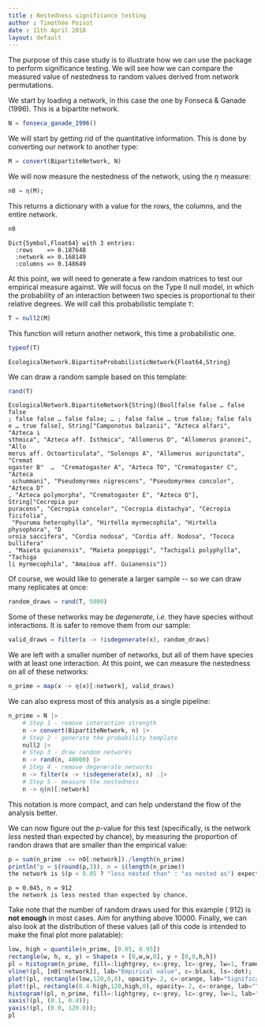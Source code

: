 ```yaml
---
title : Nestedness significance testing
author : Timothée Poisot
date : 11th April 2018
layout: default
---
```





The purpose of this case study is to illustrate how we can use the package to
perform significance testing. We will see how we can compare the measured value
of nestedness to random values derived from network permutations.

We start by loading a network, in this case the one by Fonseca & Ganade (1996).
This is a bipartite network.

````julia
N = fonseca_ganade_1996()
````





We will start by getting rid of the quantitative information. This is done by
converting our network to another type:

````julia
M = convert(BipartiteNetwork, N)
````





We will now measure the nestedness of the network, using the $\eta$ measure:

````julia
n0 = η(M);
````





This returns a dictionary with a value for the rows, the columns, and the entire
network.

````julia
n0
````


````
Dict{Symbol,Float64} with 3 entries:
  :rows    => 0.187648
  :network => 0.168149
  :columns => 0.148649
````





At this point, we will need to generate a few random matrices to test our
empirical measure against. We will focus on the Type II null model, in which the
probability of an interaction between two species is proportional to their
relative degrees. We will call this probabilistic template `T`:

````julia
T = null2(M)
````





This function will return another network, this time a probabilistic one.

````julia
typeof(T)
````


````
EcologicalNetwork.BipartiteProbabilisticNetwork{Float64,String}
````





We can draw a random sample based on this template:

````julia
rand(T)
````


````
EcologicalNetwork.BipartiteNetwork{String}(Bool[false false … false false
; false false … false false; … ; false false … true false; false fals
e … true false], String["Camponotus balzanii", "Azteca alfari", "Azteca i
sthmica", "Azteca aff. Isthmica", "Allomerus D", "Allomerus prancei", "Allo
merus aff. Octoarticulata", "Solenops A", "Allomerus auripunctata", "Cremat
ogaster B"  …  "Crematogaster A", "Azteca TO", "Crematogaster C", "Azteca
 schummani", "Pseudomyrmex nigrescens", "Pseudomyrmex concolor", "Azteca D"
, "Azteca polymorpha", "Crematogaster E", "Azteca Q"], String["Cecropia pur
puracens", "Cecropia concolor", "Cecropia distachya", "Cecropia ficifolia",
 "Pouruma heterophylla", "Hirtella myrmecophila", "Hirtella physophora", "D
uroia saccifera", "Cordia nodosa", "Cordia aff. Nodosa", "Tococa bullifera"
, "Maieta guianensis", "Maieta poeppiggi", "Tachigali polyphylla", "Tachiga
li myrmecophila", "Amaioua aff. Guianensis"])
````





Of course, we would like to generate a larger sample -- so we can draw many
replicates at once:

````julia
random_draws = rand(T, 5000)
````





Some of these networks may be *degenerate*, *i.e.* they have species without
interactions. It is safer to remove them from our sample:

````julia
valid_draws = filter(x -> !isdegenerate(x), random_draws)
````





We are left with a smaller number of networks, but all of them have species
with at least one interaction. At this point, we can measure the nestedness
on all of these networks:

````julia
n_prime = map(x -> η(x)[:network], valid_draws)
````





We can also express most of this analysis as a single pipeline:

````julia
n_prime = N |>
    # Step 1 - remove interaction strength
    n -> convert(BipartiteNetwork, n) |>
    # Step 2 - generate the probability template
    null2 |>
    # Step 3 - draw random networks
    n -> rand(n, 40000) |>
    # Step 4 - remove degenerate networks
    n -> filter(x -> !isdegenerate(x), n) .|>
    # Step 5 - measure the nestedness
    n -> η(n)[:network]
````





This notation is more compact, and can help understand the flow of the analysis
better.

We can now figure out the *p*-value for this test (specifically, is the network
*less* nested than expected by chance), by measuring the proportion of randon
draws that are smaller than the empirical value:

````julia
p = sum(n_prime .<= n0[:network])./length(n_prime)
println("p ≈ $(round(p,3)), n = $(length(n_prime))
the network is $(p < 0.05 ? "less nested than" : "as nested as") expected by chance.")
````


````
p ≈ 0.045, n = 912
the network is less nested than expected by chance.
````





Take note that the number of random draws used for this example (
912) is **not enough** in most cases. Aim for anything above 10000.
Finally, we can also look at the distribution of these values (all of this code
is intended to make the final plot more palatable):

````julia
low, high = quantile(n_prime, [0.05, 0.95])
rectangle(w, h, x, y) = Shape(x + [0,w,w,0], y + [0,0,h,h])
pl = histogram(n_prime, fill=:lightgrey, c=:grey, lc=:grey, lw=1, framestyle=:zerolines, lab="Random draws", size=(900,300));
vline!(pl, [n0[:network]], lab="Empirical value", c=:black, ls=:dot);
plot!(pl, rectangle(low,120,0,0), opacity=.2, c=:orange, lab="Significance threshold", lw=0, lc=:orange);
plot!(pl, rectangle(0.4-high,120,high,0), opacity=.2, c=:orange, lab="", lw=0);
histogram!(pl, n_prime, fill=:lightgrey, c=:grey, lc=:grey, lw=1, lab="");
xaxis!(pl, (0.1, 0.4));
yaxis!(pl, (0.0, 120.0));
pl
````



<div id="26597181-8f8b-4e5a-ac28-ba056eeceecd" style="width:900px;height:300px;"></div>
<script>
PLOT = document.getElementById('26597181-8f8b-4e5a-ac28-ba056eeceecd');
Plotly.plot(PLOT, [{"xaxis":"x1","fill":"tozeroy","yaxis":"y1","x":[0.12,0.12,0.13,0.13,0.12,0.12],"showlegend":true,"mode":"lines","fillcolor":"rgba(211, 211, 211, 1.000)","name":"Random draws","line":{"color":"rgba(128, 128, 128, 1.000)","dash":"solid","width":1},"y":[1.0,0.0,0.0,1.0,1.0,1.0],"type":"scatter"},{"xaxis":"x1","fill":"tozeroy","yaxis":"y1","x":[0.13,0.13,0.14,0.14,0.13,0.13],"showlegend":false,"mode":"lines","fillcolor":"rgba(211, 211, 211, 1.000)","name":"Random draws","line":{"color":"rgba(128, 128, 128, 1.000)","dash":"solid","width":1},"y":[1.0,0.0,0.0,1.0,1.0,1.0],"type":"scatter"},{"xaxis":"x1","fill":"tozeroy","yaxis":"y1","x":[0.14,0.14,0.15000000000000002,0.15000000000000002,0.14,0.14],"showlegend":false,"mode":"lines","fillcolor":"rgba(211, 211, 211, 1.000)","name":"Random draws","line":{"color":"rgba(128, 128, 128, 1.000)","dash":"solid","width":1},"y":[3.0,0.0,0.0,3.0,3.0,3.0],"type":"scatter"},{"xaxis":"x1","fill":"tozeroy","yaxis":"y1","x":[0.15,0.15,0.16,0.16,0.15,0.15],"showlegend":false,"mode":"lines","fillcolor":"rgba(211, 211, 211, 1.000)","name":"Random draws","line":{"color":"rgba(128, 128, 128, 1.000)","dash":"solid","width":1},"y":[16.0,0.0,0.0,16.0,16.0,16.0],"type":"scatter"},{"xaxis":"x1","fill":"tozeroy","yaxis":"y1","x":[0.16,0.16,0.17,0.17,0.16,0.16],"showlegend":false,"mode":"lines","fillcolor":"rgba(211, 211, 211, 1.000)","name":"Random draws","line":{"color":"rgba(128, 128, 128, 1.000)","dash":"solid","width":1},"y":[27.0,0.0,0.0,27.0,27.0,27.0],"type":"scatter"},{"xaxis":"x1","fill":"tozeroy","yaxis":"y1","x":[0.16999999999999998,0.16999999999999998,0.18,0.18,0.16999999999999998,0.16999999999999998],"showlegend":false,"mode":"lines","fillcolor":"rgba(211, 211, 211, 1.000)","name":"Random draws","line":{"color":"rgba(128, 128, 128, 1.000)","dash":"solid","width":1},"y":[52.0,0.0,0.0,52.0,52.0,52.0],"type":"scatter"},{"xaxis":"x1","fill":"tozeroy","yaxis":"y1","x":[0.18,0.18,0.19,0.19,0.18,0.18],"showlegend":false,"mode":"lines","fillcolor":"rgba(211, 211, 211, 1.000)","name":"Random draws","line":{"color":"rgba(128, 128, 128, 1.000)","dash":"solid","width":1},"y":[62.0,0.0,0.0,62.0,62.0,62.0],"type":"scatter"},{"xaxis":"x1","fill":"tozeroy","yaxis":"y1","x":[0.19,0.19,0.2,0.2,0.19,0.19],"showlegend":false,"mode":"lines","fillcolor":"rgba(211, 211, 211, 1.000)","name":"Random draws","line":{"color":"rgba(128, 128, 128, 1.000)","dash":"solid","width":1},"y":[69.0,0.0,0.0,69.0,69.0,69.0],"type":"scatter"},{"xaxis":"x1","fill":"tozeroy","yaxis":"y1","x":[0.2,0.2,0.21000000000000002,0.21000000000000002,0.2,0.2],"showlegend":false,"mode":"lines","fillcolor":"rgba(211, 211, 211, 1.000)","name":"Random draws","line":{"color":"rgba(128, 128, 128, 1.000)","dash":"solid","width":1},"y":[102.0,0.0,0.0,102.0,102.0,102.0],"type":"scatter"},{"xaxis":"x1","fill":"tozeroy","yaxis":"y1","x":[0.21,0.21,0.22,0.22,0.21,0.21],"showlegend":false,"mode":"lines","fillcolor":"rgba(211, 211, 211, 1.000)","name":"Random draws","line":{"color":"rgba(128, 128, 128, 1.000)","dash":"solid","width":1},"y":[100.0,0.0,0.0,100.0,100.0,100.0],"type":"scatter"},{"xaxis":"x1","fill":"tozeroy","yaxis":"y1","x":[0.22,0.22,0.23,0.23,0.22,0.22],"showlegend":false,"mode":"lines","fillcolor":"rgba(211, 211, 211, 1.000)","name":"Random draws","line":{"color":"rgba(128, 128, 128, 1.000)","dash":"solid","width":1},"y":[113.0,0.0,0.0,113.0,113.0,113.0],"type":"scatter"},{"xaxis":"x1","fill":"tozeroy","yaxis":"y1","x":[0.22999999999999998,0.22999999999999998,0.24,0.24,0.22999999999999998,0.22999999999999998],"showlegend":false,"mode":"lines","fillcolor":"rgba(211, 211, 211, 1.000)","name":"Random draws","line":{"color":"rgba(128, 128, 128, 1.000)","dash":"solid","width":1},"y":[88.0,0.0,0.0,88.0,88.0,88.0],"type":"scatter"},{"xaxis":"x1","fill":"tozeroy","yaxis":"y1","x":[0.24,0.24,0.25,0.25,0.24,0.24],"showlegend":false,"mode":"lines","fillcolor":"rgba(211, 211, 211, 1.000)","name":"Random draws","line":{"color":"rgba(128, 128, 128, 1.000)","dash":"solid","width":1},"y":[73.0,0.0,0.0,73.0,73.0,73.0],"type":"scatter"},{"xaxis":"x1","fill":"tozeroy","yaxis":"y1","x":[0.25,0.25,0.26,0.26,0.25,0.25],"showlegend":false,"mode":"lines","fillcolor":"rgba(211, 211, 211, 1.000)","name":"Random draws","line":{"color":"rgba(128, 128, 128, 1.000)","dash":"solid","width":1},"y":[64.0,0.0,0.0,64.0,64.0,64.0],"type":"scatter"},{"xaxis":"x1","fill":"tozeroy","yaxis":"y1","x":[0.26,0.26,0.27,0.27,0.26,0.26],"showlegend":false,"mode":"lines","fillcolor":"rgba(211, 211, 211, 1.000)","name":"Random draws","line":{"color":"rgba(128, 128, 128, 1.000)","dash":"solid","width":1},"y":[59.0,0.0,0.0,59.0,59.0,59.0],"type":"scatter"},{"xaxis":"x1","fill":"tozeroy","yaxis":"y1","x":[0.27,0.27,0.28,0.28,0.27,0.27],"showlegend":false,"mode":"lines","fillcolor":"rgba(211, 211, 211, 1.000)","name":"Random draws","line":{"color":"rgba(128, 128, 128, 1.000)","dash":"solid","width":1},"y":[32.0,0.0,0.0,32.0,32.0,32.0],"type":"scatter"},{"xaxis":"x1","fill":"tozeroy","yaxis":"y1","x":[0.28,0.28,0.29000000000000004,0.29000000000000004,0.28,0.28],"showlegend":false,"mode":"lines","fillcolor":"rgba(211, 211, 211, 1.000)","name":"Random draws","line":{"color":"rgba(128, 128, 128, 1.000)","dash":"solid","width":1},"y":[23.0,0.0,0.0,23.0,23.0,23.0],"type":"scatter"},{"xaxis":"x1","fill":"tozeroy","yaxis":"y1","x":[0.29,0.29,0.3,0.3,0.29,0.29],"showlegend":false,"mode":"lines","fillcolor":"rgba(211, 211, 211, 1.000)","name":"Random draws","line":{"color":"rgba(128, 128, 128, 1.000)","dash":"solid","width":1},"y":[12.0,0.0,0.0,12.0,12.0,12.0],"type":"scatter"},{"xaxis":"x1","fill":"tozeroy","yaxis":"y1","x":[0.3,0.3,0.31,0.31,0.3,0.3],"showlegend":false,"mode":"lines","fillcolor":"rgba(211, 211, 211, 1.000)","name":"Random draws","line":{"color":"rgba(128, 128, 128, 1.000)","dash":"solid","width":1},"y":[7.0,0.0,0.0,7.0,7.0,7.0],"type":"scatter"},{"xaxis":"x1","fill":"tozeroy","yaxis":"y1","x":[0.31,0.31,0.32,0.32,0.31,0.31],"showlegend":false,"mode":"lines","fillcolor":"rgba(211, 211, 211, 1.000)","name":"Random draws","line":{"color":"rgba(128, 128, 128, 1.000)","dash":"solid","width":1},"y":[4.0,0.0,0.0,4.0,4.0,4.0],"type":"scatter"},{"xaxis":"x1","fill":"tozeroy","yaxis":"y1","x":[0.32,0.32,0.33,0.33,0.32,0.32],"showlegend":false,"mode":"lines","fillcolor":"rgba(211, 211, 211, 1.000)","name":"Random draws","line":{"color":"rgba(128, 128, 128, 1.000)","dash":"solid","width":1},"y":[2.0,0.0,0.0,2.0,2.0,2.0],"type":"scatter"},{"xaxis":"x1","fill":"tozeroy","yaxis":"y1","x":[0.33,0.33,0.34,0.34,0.33,0.33],"showlegend":false,"mode":"lines","fillcolor":"rgba(211, 211, 211, 1.000)","name":"Random draws","line":{"color":"rgba(128, 128, 128, 1.000)","dash":"solid","width":1},"y":[2.0,0.0,0.0,2.0,2.0,2.0],"type":"scatter"},{"showlegend":true,"mode":"lines","xaxis":"x1","colorbar":{"title":""},"line":{"color":"rgba(0, 0, 0, 1.000)","shape":"linear","dash":"dot","width":1},"y":[-12000.0,12120.0],"type":"scatter","name":"Empirical value","yaxis":"y1","x":[0.16814855235282788,0.16814855235282788]},{"xaxis":"x1","fill":"tozeroy","yaxis":"y1","x":[0.0,0.16949775950639884,0.16949775950639884,0.0,0.0],"showlegend":true,"mode":"lines","fillcolor":"rgba(255, 165, 0, 0.200)","name":"Significance threshold","line":{"color":"rgba(255, 165, 0, 0.200)","dash":"solid","width":0},"y":[0.0,0.0,120.0,120.0,0.0],"type":"scatter"},{"xaxis":"x1","fill":"tozeroy","yaxis":"y1","x":[0.2809855755834549,0.4,0.4,0.2809855755834549,0.2809855755834549],"showlegend":false,"mode":"lines","fillcolor":"rgba(255, 165, 0, 0.200)","name":"","line":{"color":"rgba(0, 0, 0, 0.200)","dash":"solid","width":0},"y":[0.0,0.0,120.0,120.0,0.0],"type":"scatter"},{"xaxis":"x1","fill":"tozeroy","yaxis":"y1","x":[0.12,0.12,0.13,0.13,0.12,0.12],"showlegend":false,"mode":"lines","fillcolor":"rgba(211, 211, 211, 1.000)","name":"","line":{"color":"rgba(128, 128, 128, 1.000)","dash":"solid","width":1},"y":[1.0,0.0,0.0,1.0,1.0,1.0],"type":"scatter"},{"xaxis":"x1","fill":"tozeroy","yaxis":"y1","x":[0.13,0.13,0.14,0.14,0.13,0.13],"showlegend":false,"mode":"lines","fillcolor":"rgba(211, 211, 211, 1.000)","name":"","line":{"color":"rgba(128, 128, 128, 1.000)","dash":"solid","width":1},"y":[1.0,0.0,0.0,1.0,1.0,1.0],"type":"scatter"},{"xaxis":"x1","fill":"tozeroy","yaxis":"y1","x":[0.14,0.14,0.15000000000000002,0.15000000000000002,0.14,0.14],"showlegend":false,"mode":"lines","fillcolor":"rgba(211, 211, 211, 1.000)","name":"","line":{"color":"rgba(128, 128, 128, 1.000)","dash":"solid","width":1},"y":[3.0,0.0,0.0,3.0,3.0,3.0],"type":"scatter"},{"xaxis":"x1","fill":"tozeroy","yaxis":"y1","x":[0.15,0.15,0.16,0.16,0.15,0.15],"showlegend":false,"mode":"lines","fillcolor":"rgba(211, 211, 211, 1.000)","name":"","line":{"color":"rgba(128, 128, 128, 1.000)","dash":"solid","width":1},"y":[16.0,0.0,0.0,16.0,16.0,16.0],"type":"scatter"},{"xaxis":"x1","fill":"tozeroy","yaxis":"y1","x":[0.16,0.16,0.17,0.17,0.16,0.16],"showlegend":false,"mode":"lines","fillcolor":"rgba(211, 211, 211, 1.000)","name":"","line":{"color":"rgba(128, 128, 128, 1.000)","dash":"solid","width":1},"y":[27.0,0.0,0.0,27.0,27.0,27.0],"type":"scatter"},{"xaxis":"x1","fill":"tozeroy","yaxis":"y1","x":[0.16999999999999998,0.16999999999999998,0.18,0.18,0.16999999999999998,0.16999999999999998],"showlegend":false,"mode":"lines","fillcolor":"rgba(211, 211, 211, 1.000)","name":"","line":{"color":"rgba(128, 128, 128, 1.000)","dash":"solid","width":1},"y":[52.0,0.0,0.0,52.0,52.0,52.0],"type":"scatter"},{"xaxis":"x1","fill":"tozeroy","yaxis":"y1","x":[0.18,0.18,0.19,0.19,0.18,0.18],"showlegend":false,"mode":"lines","fillcolor":"rgba(211, 211, 211, 1.000)","name":"","line":{"color":"rgba(128, 128, 128, 1.000)","dash":"solid","width":1},"y":[62.0,0.0,0.0,62.0,62.0,62.0],"type":"scatter"},{"xaxis":"x1","fill":"tozeroy","yaxis":"y1","x":[0.19,0.19,0.2,0.2,0.19,0.19],"showlegend":false,"mode":"lines","fillcolor":"rgba(211, 211, 211, 1.000)","name":"","line":{"color":"rgba(128, 128, 128, 1.000)","dash":"solid","width":1},"y":[69.0,0.0,0.0,69.0,69.0,69.0],"type":"scatter"},{"xaxis":"x1","fill":"tozeroy","yaxis":"y1","x":[0.2,0.2,0.21000000000000002,0.21000000000000002,0.2,0.2],"showlegend":false,"mode":"lines","fillcolor":"rgba(211, 211, 211, 1.000)","name":"","line":{"color":"rgba(128, 128, 128, 1.000)","dash":"solid","width":1},"y":[102.0,0.0,0.0,102.0,102.0,102.0],"type":"scatter"},{"xaxis":"x1","fill":"tozeroy","yaxis":"y1","x":[0.21,0.21,0.22,0.22,0.21,0.21],"showlegend":false,"mode":"lines","fillcolor":"rgba(211, 211, 211, 1.000)","name":"","line":{"color":"rgba(128, 128, 128, 1.000)","dash":"solid","width":1},"y":[100.0,0.0,0.0,100.0,100.0,100.0],"type":"scatter"},{"xaxis":"x1","fill":"tozeroy","yaxis":"y1","x":[0.22,0.22,0.23,0.23,0.22,0.22],"showlegend":false,"mode":"lines","fillcolor":"rgba(211, 211, 211, 1.000)","name":"","line":{"color":"rgba(128, 128, 128, 1.000)","dash":"solid","width":1},"y":[113.0,0.0,0.0,113.0,113.0,113.0],"type":"scatter"},{"xaxis":"x1","fill":"tozeroy","yaxis":"y1","x":[0.22999999999999998,0.22999999999999998,0.24,0.24,0.22999999999999998,0.22999999999999998],"showlegend":false,"mode":"lines","fillcolor":"rgba(211, 211, 211, 1.000)","name":"","line":{"color":"rgba(128, 128, 128, 1.000)","dash":"solid","width":1},"y":[88.0,0.0,0.0,88.0,88.0,88.0],"type":"scatter"},{"xaxis":"x1","fill":"tozeroy","yaxis":"y1","x":[0.24,0.24,0.25,0.25,0.24,0.24],"showlegend":false,"mode":"lines","fillcolor":"rgba(211, 211, 211, 1.000)","name":"","line":{"color":"rgba(128, 128, 128, 1.000)","dash":"solid","width":1},"y":[73.0,0.0,0.0,73.0,73.0,73.0],"type":"scatter"},{"xaxis":"x1","fill":"tozeroy","yaxis":"y1","x":[0.25,0.25,0.26,0.26,0.25,0.25],"showlegend":false,"mode":"lines","fillcolor":"rgba(211, 211, 211, 1.000)","name":"","line":{"color":"rgba(128, 128, 128, 1.000)","dash":"solid","width":1},"y":[64.0,0.0,0.0,64.0,64.0,64.0],"type":"scatter"},{"xaxis":"x1","fill":"tozeroy","yaxis":"y1","x":[0.26,0.26,0.27,0.27,0.26,0.26],"showlegend":false,"mode":"lines","fillcolor":"rgba(211, 211, 211, 1.000)","name":"","line":{"color":"rgba(128, 128, 128, 1.000)","dash":"solid","width":1},"y":[59.0,0.0,0.0,59.0,59.0,59.0],"type":"scatter"},{"xaxis":"x1","fill":"tozeroy","yaxis":"y1","x":[0.27,0.27,0.28,0.28,0.27,0.27],"showlegend":false,"mode":"lines","fillcolor":"rgba(211, 211, 211, 1.000)","name":"","line":{"color":"rgba(128, 128, 128, 1.000)","dash":"solid","width":1},"y":[32.0,0.0,0.0,32.0,32.0,32.0],"type":"scatter"},{"xaxis":"x1","fill":"tozeroy","yaxis":"y1","x":[0.28,0.28,0.29000000000000004,0.29000000000000004,0.28,0.28],"showlegend":false,"mode":"lines","fillcolor":"rgba(211, 211, 211, 1.000)","name":"","line":{"color":"rgba(128, 128, 128, 1.000)","dash":"solid","width":1},"y":[23.0,0.0,0.0,23.0,23.0,23.0],"type":"scatter"},{"xaxis":"x1","fill":"tozeroy","yaxis":"y1","x":[0.29,0.29,0.3,0.3,0.29,0.29],"showlegend":false,"mode":"lines","fillcolor":"rgba(211, 211, 211, 1.000)","name":"","line":{"color":"rgba(128, 128, 128, 1.000)","dash":"solid","width":1},"y":[12.0,0.0,0.0,12.0,12.0,12.0],"type":"scatter"},{"xaxis":"x1","fill":"tozeroy","yaxis":"y1","x":[0.3,0.3,0.31,0.31,0.3,0.3],"showlegend":false,"mode":"lines","fillcolor":"rgba(211, 211, 211, 1.000)","name":"","line":{"color":"rgba(128, 128, 128, 1.000)","dash":"solid","width":1},"y":[7.0,0.0,0.0,7.0,7.0,7.0],"type":"scatter"},{"xaxis":"x1","fill":"tozeroy","yaxis":"y1","x":[0.31,0.31,0.32,0.32,0.31,0.31],"showlegend":false,"mode":"lines","fillcolor":"rgba(211, 211, 211, 1.000)","name":"","line":{"color":"rgba(128, 128, 128, 1.000)","dash":"solid","width":1},"y":[4.0,0.0,0.0,4.0,4.0,4.0],"type":"scatter"},{"xaxis":"x1","fill":"tozeroy","yaxis":"y1","x":[0.32,0.32,0.33,0.33,0.32,0.32],"showlegend":false,"mode":"lines","fillcolor":"rgba(211, 211, 211, 1.000)","name":"","line":{"color":"rgba(128, 128, 128, 1.000)","dash":"solid","width":1},"y":[2.0,0.0,0.0,2.0,2.0,2.0],"type":"scatter"},{"xaxis":"x1","fill":"tozeroy","yaxis":"y1","x":[0.33,0.33,0.34,0.34,0.33,0.33],"showlegend":false,"mode":"lines","fillcolor":"rgba(211, 211, 211, 1.000)","name":"","line":{"color":"rgba(128, 128, 128, 1.000)","dash":"solid","width":1},"y":[2.0,0.0,0.0,2.0,2.0,2.0],"type":"scatter"}], {"showlegend":true,"paper_bgcolor":"rgba(255, 255, 255, 1.000)","xaxis1":{"showticklabels":true,"gridwidth":0.5,"tickvals":[0.1,0.2,0.30000000000000004,0.4],"visible":true,"ticks":"inside","range":[0.1,0.4],"domain":[0.03400408282298046,0.9956255468066492],"tickmode":"array","linecolor":"rgba(0, 0, 0, 1.000)","showgrid":true,"title":"","mirror":false,"tickangle":0,"showline":false,"gridcolor":"rgba(0, 0, 0, 0.100)","titlefont":{"color":"rgba(0, 0, 0, 1.000)","family":"sans-serif","size":15},"tickcolor":"rgba(0, 0, 0, 0.000)","ticktext":["0.1","0.2","0.3","0.4"],"zeroline":true,"type":"-","tickfont":{"color":"rgba(0, 0, 0, 1.000)","family":"sans-serif","size":11},"zerolinecolor":"rgba(0, 0, 0, 1.000)","anchor":"y1"},"annotations":[],"height":300,"margin":{"l":0,"b":20,"r":0,"t":20},"plot_bgcolor":"rgba(255, 255, 255, 1.000)","yaxis1":{"showticklabels":true,"gridwidth":0.5,"tickvals":[0.0,20.0,40.0,60.0,80.0,100.0,120.0],"visible":true,"ticks":"inside","range":[0.0,120.0],"domain":[0.050160396617089535,0.9868766404199475],"tickmode":"array","linecolor":"rgba(0, 0, 0, 1.000)","showgrid":true,"title":"","mirror":false,"tickangle":0,"showline":false,"gridcolor":"rgba(0, 0, 0, 0.100)","titlefont":{"color":"rgba(0, 0, 0, 1.000)","family":"sans-serif","size":15},"tickcolor":"rgba(0, 0, 0, 0.000)","ticktext":["0","20","40","60","80","100","120"],"zeroline":true,"type":"-","tickfont":{"color":"rgba(0, 0, 0, 1.000)","family":"sans-serif","size":11},"zerolinecolor":"rgba(0, 0, 0, 1.000)","anchor":"x1"},"legend":{"bordercolor":"rgba(0, 0, 0, 1.000)","bgcolor":"rgba(255, 255, 255, 1.000)","font":{"color":"rgba(0, 0, 0, 1.000)","family":"sans-serif","size":11},"y":1.0,"x":1.0},"width":900});
</script>


